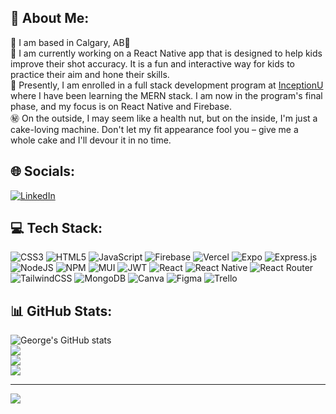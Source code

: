 ## 📠 About Me:

📍 I am based in Calgary, AB🍁
<br>🚧 I am currently working on a React Native app that is designed to help kids improve their shot accuracy. It is a fun and interactive way for kids to practice their aim and hone their skills.<br>🧠 Presently, I am enrolled in a full stack development program at [InceptionU](https://www.inceptionu.com/) where I have been learning the MERN stack. I am now in the program's final phase, and my focus is on React Native and Firebase.<br>㊙️ On the outside, I may seem like a health nut, but on the inside, I'm just a cake-loving machine. Don't let my fit appearance fool you – give me a whole cake and I'll devour it in no time.

## 🌐 Socials:

[![LinkedIn](https://img.shields.io/badge/LinkedIn-%230077B5.svg?logo=linkedin&logoColor=white)](https://linkedin.com/in/george-kwan)

## 💻 Tech Stack:

![CSS3](https://img.shields.io/badge/css3-%231572B6.svg?style=flat&logo=css3&logoColor=white) ![HTML5](https://img.shields.io/badge/html5-%23E34F26.svg?style=flat&logo=html5&logoColor=white) ![JavaScript](https://img.shields.io/badge/javascript-%23323330.svg?style=flat&logo=javascript&logoColor=%23F7DF1E) ![Firebase](https://img.shields.io/badge/firebase-%23039BE5.svg?style=flat&logo=firebase) ![Vercel](https://img.shields.io/badge/vercel-%23000000.svg?style=flat&logo=vercel&logoColor=white) ![Expo](https://img.shields.io/badge/expo-1C1E24?style=flat&logo=expo&logoColor=#D04A37) ![Express.js](https://img.shields.io/badge/express.js-%23404d59.svg?style=flat&logo=express&logoColor=%2361DAFB) ![NodeJS](https://img.shields.io/badge/node.js-6DA55F?style=flat&logo=node.js&logoColor=white) ![NPM](https://img.shields.io/badge/NPM-%23000000.svg?style=flat&logo=npm&logoColor=white) ![MUI](https://img.shields.io/badge/MUI-%230081CB.svg?style=flat&logo=material-ui&logoColor=white) ![JWT](https://img.shields.io/badge/JWT-black?style=flat&logo=JSON%20web%20tokens) ![React](https://img.shields.io/badge/react-%2320232a.svg?style=flat&logo=react&logoColor=%2361DAFB) ![React Native](https://img.shields.io/badge/react_native-%2320232a.svg?style=flat&logo=react&logoColor=%2361DAFB) ![React Router](https://img.shields.io/badge/React_Router-CA4245?style=flat&logo=react-router&logoColor=white) ![TailwindCSS](https://img.shields.io/badge/tailwindcss-%2338B2AC.svg?style=flat&logo=tailwind-css&logoColor=white) ![MongoDB](https://img.shields.io/badge/MongoDB-%234ea94b.svg?style=flat&logo=mongodb&logoColor=white) ![Canva](https://img.shields.io/badge/Canva-%2300C4CC.svg?style=flat&logo=Canva&logoColor=white) ![Figma](https://img.shields.io/badge/figma-%23F24E1E.svg?style=flat&logo=figma&logoColor=white) ![Trello](https://img.shields.io/badge/Trello-%23026AA7.svg?style=flat&logo=Trello&logoColor=white)

## 📊 GitHub Stats:

![George's GitHub stats](https://github-readme-stats.vercel.app/api?username=georgekwan&theme=ayu-mirage&hide_border=true&include_all_commits=true&count_private=true)<br/>
![](https://github-readme-streak-stats.herokuapp.com/?user=georgekwan&theme=ayu-mirage&hide_border=true)<br/>
![](https://github-readme-stats.vercel.app/api/top-langs/?username=georgekwan&theme=ayu-mirage&hide_border=true&include_all_commits=true&count_private=true&layout=compact)<br/>
![](https://github-readme-activity-graph.cyclic.app/graph?username=georgekwan&bg_color=1F2430&color=C7C8C2&line=F4CD7C&point=73D0FF&area_color=1F2430&area=true&hide_border=true&custom_title=GitHub%20Commits%20Graph)

---

[![](https://visitcount.itsvg.in/api?id=georgekwan&label=Profile%20Views&color=12&icon=5&pretty=true)](https://visitcount.itsvg.in)

